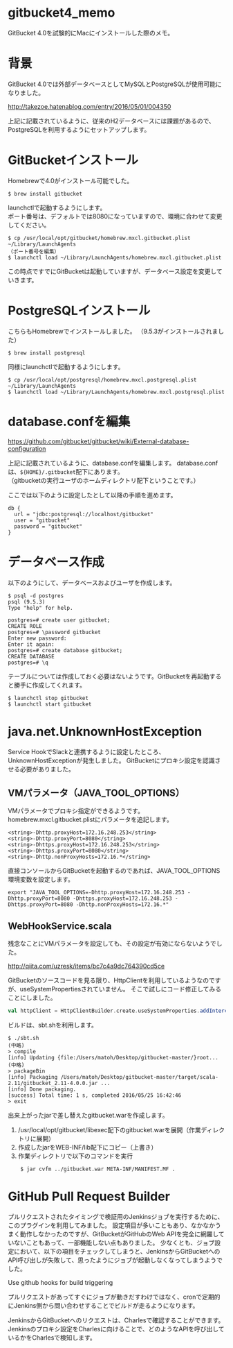 gitbucket4_memo
===============

GitBucket 4.0を試験的にMacにインストールした際のメモ。  

# 背景

GitBucket 4.0では外部データベースとしてMySQLとPostgreSQLが使用可能になりました。

http://takezoe.hatenablog.com/entry/2016/05/01/004350

上記に記載されているように、従来のH2データベースには課題があるので、PostgreSQLを利用するようにセットアップします。

# GitBucketインストール

Homebrewで4.0がインストール可能でした。

    $ brew install gitbucket

launchctlで起動するようにします。  
ポート番号は、デフォルトでは8080になっていますので、環境に合わせて変更してください。

    $ cp /usr/local/opt/gitbucket/homebrew.mxcl.gitbucket.plist ~/Library/LaunchAgents
    （ポート番号を編集）
    $ launchctl load ~/Library/LaunchAgents/homebrew.mxcl.gitbucket.plist

この時点ですでにGitBucketは起動していますが、データベース設定を変更していきます。

# PostgreSQLインストール

こちらもHomebrewでインストールしました。
（9.5.3がインストールされました）

    $ brew install postgresql

同様にlaunchctlで起動するようにします。

    $ cp /usr/local/opt/postgresql/homebrew.mxcl.postgresql.plist ~/Library/LaunchAgents
    $ launchctl load ~/Library/LaunchAgents/homebrew.mxcl.postgresql.plist

# database.confを編集

https://github.com/gitbucket/gitbucket/wiki/External-database-configuration

上記に記載されているように、database.confを編集します。
database.confは、`${HOME}/.gitbucket`配下にあります。  
（gitbucketの実行ユーザのホームディレクトリ配下ということです。）

ここでは以下のように設定したとして以降の手順を進めます。

```
db {
  url = "jdbc:postgresql://localhost/gitbucket"
  user = "gitbucket"
  password = "gitbucket"
}
```

# データベース作成

以下のようにして、データベースおよびユーザを作成します。

```
$ psql -d postgres
psql (9.5.3)
Type "help" for help.

postgres=# create user gitbucket;
CREATE ROLE
postgres=# \password gitbucket
Enter new password: 
Enter it again: 
postgres=# create database gitbucket;
CREATE DATABASE
postgres=# \q
```

テーブルについては作成しておく必要はないようです。GitBucketを再起動すると勝手に作成してくれます。

    $ launchctl stop gitbucket
    $ launchctl start gitbucket

# java.net.UnknownHostException

Service HookでSlackと連携するように設定したところ、UnknownHostExceptionが発生しました。
GitBucketにプロキシ設定を認識させる必要がありました。

## VMパラメータ（JAVA_TOOL_OPTIONS）

VMパラメータでプロキシ指定ができるようです。  
homebrew.mxcl.gitbucket.plistにパラメータを追記します。

```
<string>-Dhttp.proxyHost=172.16.248.253</string>
<string>-Dhttp.proxyPort=8080</string>
<string>-Dhttps.proxyHost=172.16.248.253</string>
<string>-Dhttps.proxyPort=8080</string>
<string>-Dhttp.nonProxyHosts=172.16.*</string>
```
      
直接コンソールからGitBucketを起動するのであれば、JAVA_TOOL_OPTIONS環境変数を設定します。

    export "JAVA_TOOL_OPTIONS=-Dhttp.proxyHost=172.16.248.253 -Dhttp.proxyPort=8080 -Dhttps.proxyHost=172.16.248.253 -Dhttps.proxyPort=8080 -Dhttp.nonProxyHosts=172.16.*"

## WebHookService.scala

残念なことにVMパラメータを設定しても、その設定が有効にならないようでした。

http://qiita.com/uzresk/items/bc7c4a9dc764390cd5ce

GitBucketのソースコードを見る限り、HttpClientを利用しているようなのですが、useSystemPropertiesされていません。
そこで試しにコード修正してみることにしました。

```scala
val httpClient = HttpClientBuilder.create.useSystemProperties.addInterceptorLast(itcp).build
```

ビルドは、sbt.shを利用します。

    $ ./sbt.sh
    (中略)
    > compile
    [info] Updating {file:/Users/matoh/Desktop/gitbucket-master/}root...
    (中略)
    > packageBin
    [info] Packaging /Users/matoh/Desktop/gitbucket-master/target/scala-2.11/gitbucket_2.11-4.0.0.jar ...
    [info] Done packaging.
    [success] Total time: 1 s, completed 2016/05/25 16:42:46
    > exit

出来上がったjarで差し替えたgitbucket.warを作成します。

1. /usr/local/opt/gitbucket/libexec配下のgitbucket.warを展開（作業ディレクトリに展開）
1. 作成したjarをWEB-INF/lib配下にコピー（上書き）
1. 作業ディレクトリで以下のコマンドを実行
```
    $ jar cvfm ../gitbucket.war META-INF/MANIFEST.MF .
```

# GitHub Pull Request Builder

プルリクエストされたタイミングで検証用のJenkinsジョブを実行するために、このプラグインを利用してみました。
設定項目が多いこともあり、なかなかうまく動作しなかったのですが、GitBucketがGitHubのWeb APIを完全に網羅していないこともあって、一部機能しない点もありました。
少なくとも、ジョブ設定において、以下の項目をチェックしてしまうと、JenkinsからGitBucketへのAPI呼び出しが失敗して、思ったようにジョブが起動しなくなってしまうようでした。

Use github hooks for build triggering

プルリクエストがあってすぐにジョブが動きだすわけではなく、cronで定期的にJenkins側から問い合わせすることでビルドが走るようになります。

JenkinsからGitBucketへのリクエストは、Charlesで確認することができます。
Jenkinsのプロキシ設定をCharlesに向けることで、どのようなAPIを呼び出しているかをCharlesで検知します。
